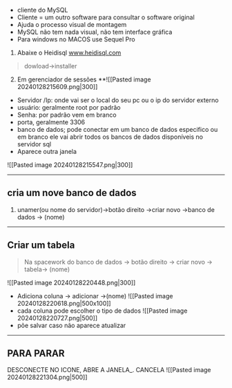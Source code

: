 - cliente do MySQL
- Cliente = um outro software para consultar o software original
- Ajuda o processo visual de montagem
- MySQL não tem nada visual, não tem interface gráfica
-  Para windows no MACOS use Sequel Pro

1. Abaixe o Heidisql
www.heidisql.com
>dowload->installer

2. Em gerenciador de sessões
**![[Pasted image 20240128215609.png|300]]

- Servidor /Ip: onde vai ser o local do seu pc ou o ip do servidor externo
- usuário: geralmente root por padrão
- Senha: por padrão vem em branco
- porta, geralmente 3306
- banco de dados; pode conectar em um banco de dados especifico ou em branco ele vai abrir todos os bancos de dados disponíveis no servidor sql
- Aparece outra janela

![[Pasted image 20240128215547.png|300]]

---
## cria um nove banco de dados
1. unamer(ou nome do  servidor)->botão direito ->criar novo ->banco de dados -> (nome)
--- 
## Criar um tabela
> Na spacework do banco de dados -> botão direito -> criar novo -> tabela-> (nome)

![[Pasted image 20240128220448.png|300]]
- Adiciona coluna -> adicionar ->(nome)
![[Pasted image 20240128220618.png|500x100]]
- cada coluna pode escolher o tipo de dados
![[Pasted image 20240128220727.png|500]]
- põe salvar caso não aparece atualizar
---
## PARA PARAR
DESCONECTE NO ICONE, ABRE A JANELA_. CANCELA
![[Pasted image 20240128221304.png|500]]

